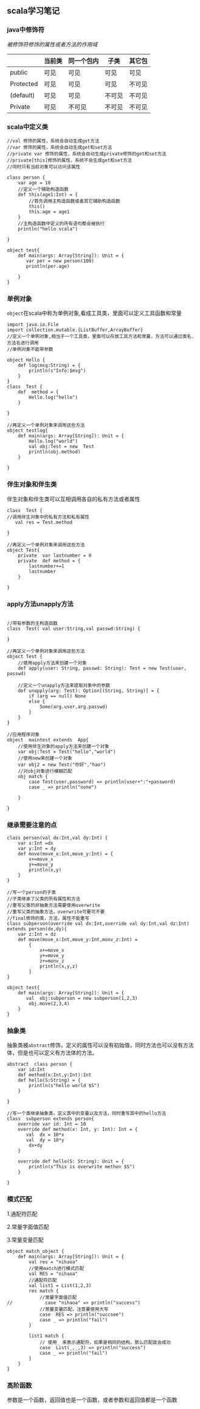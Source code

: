 ## scala学习笔记

### java中修饰符

*被修饰符修饰的属性或者方法的作用域*

|           | 当前类 | 同一个包内 | 子类   | 其它包 |
| :-------- | ------ | ---------- | ------ | ------ |
| public    | 可见   | 可见       | 可见   | 可见   |
| Protected | 可见   | 可见       | 可见   | 不可见 |
| (default) | 可见   | 可见       | 不可见 | 不可见 |
| Private   | 可见   | 不可见     | 不可见 | 不可见 |

### scala中定义类

~~~
//val 修饰的属性，系统会自动生成get方法
//var 修饰的属性，系统会自动生成get和set方法
//private var 修饰的属性，系统会自动生成private修饰的get和set方法
//private[this]修饰的属性，系统不会生成get和set方法
//同时只有当前对象可以访问该属性

class person {
    var age = 10
    //定义一个辅助构造函数
    def this(age1:Int) = {
        //首先调用主构造函数或者其它辅助构造函数
        this()
        this.age = age1
    }
    //主构造函数中定义的所有语句都会被执行
    println("hello scala")

}

object test{
    def main(args: Array[String]): Unit = {
       var per = new person(100)
       println(per.age)
        
    }
}

~~~

 ### 单例对象

`object`在scala中称为单例对象,看成工具类，里面可以定义工具函数和常量 

~~~
import java.io.File
import collection.mutable.{ListBuffer,ArrayBuffer}
//定义一个单例对象,相当于一个工具类，里面可以存放工具方法和常量，方法可以通过类名.方法名进行调用
//单例对象不能带参数

object Hello {
    def log(msg:String) = {
        println(s"Info:$msg")
    }
}
class  Test {
    def  method = {
        Hello.log("hello")
    }

}

//再定义一个单例对象来调用这些方法
object testlog{
    def main(args: Array[String]): Unit = {
        Hello.log("world")
        val obj:Test = new  Test
        println(obj.method)
    }

}
~~~



### 伴生对象和伴生类

伴生对象和伴生类可以互相调用各自的私有方法或者属性

~~~
class  Test {
//调用伴生对象中的私有方法和私有属性
   val res = Test.method 

}

//再定义一个单例对象来调用这些方法
object Test{
    private  var lastnumber = 0
    private  def method = {
        lastnumber+=1
        lastnumber
    }

}
~~~

### apply方法unapply方法

```

//带有参数的主构造函数
class  Test( val user:String,val passwd:String) {

}

//再定义一个单例对象来调用这些方法
object Test {
    //使用apply方法来创建一个对象
    def apply(user: String, passwd: String): Test = new Test(user, passwd)

    //定义一个unapply方法来提取对象中的参数
    def unapply(arg: Test): Option[(String, String)] = {
        if (arg == null) None
        else {
            Some(arg.user,arg.passwd)
        }
    }
}

//应用程序对象
object  maintest extends  App{
    //使用伴生对象的apply方法来创建一个对象
    var obj:Test = Test("hello","world")
    //使用new来创建一个对象
    var obj2 = new Test("你好","hao")
    //对obj对象进行模糊匹配
    obj match {
        case Test(user,password) => println(user+":"+password)
        case _ => println("none")

    }

}
```

### 继承需要注意的点

```
class person(val dx:Int,val dy:Int) {
    var x:Int =dx
    var y:Int = dy
    def move(move_x:Int,move_y:Int) = {
        x+=move_x
        y+=move_y
        println(x,y)
    }
}

//写一个person的子类
//子类继承了父类的所有属性和方法
//重写父类的非抽象方法需要使用overwrite
//重写父类的抽象方法，overwrite可要可不要
//final修饰的类，方法，属性不能重写
class subperson(override val dx:Int,override val dy:Int,val dz:Int) extends person(dx,dy){
    var z:Int = dz
    def move(move_x:Int,move_y:Int,monv_z:Int) =
        {
            x+=move_x
            y+=move_y
            z+=monv_z
            println(x,y,z)
        }
}

object test{
    def main(args: Array[String]): Unit = {
       val  obj:subperson = new subperson(1,2,3)
        obj.move(2,3,4)
    }
}
```

### 抽象类

抽象类被`abstract`修饰，定义的属性可以没有初始值，同时方法也可以没有方法体，但是也可以定义有方法体的方法。

```
abstract  class person {
    var id:Int
    def method(x:Int,y:Int):Int
    def hello(S:String) = {
        println(s"hello world $S")
    }

}

//写一个类继承抽象类，定义其中的变量以及方法，同时重写其中的hello方法
class  subperson extends person{
    override var id: Int = 10
    override def method(x: Int, y: Int): Int = {
       val  dx = 10*x
       val  dy = 10*y
        dx+dy
    }

    override def hello(S: String): Unit = {
        println(s"This is overwrite methon $S")
    }

}
```

### 模式匹配

1.通配符匹配

2.常量字面值匹配

3.常量变量匹配



```
object match_object {
    def main(args: Array[String]): Unit = {
        val res = "nihaoa"
        //使用match进行模式匹配
        val RES = "nihaoa"
        //通配符匹配
        val list1 = List(1,2,3)
        res match {
            //常量字面值匹配
//            case "nihaoa" => println("success")
            //常量变量匹配，注意要使用大写
            case  RES => println("succsee")
            case _ => println("fail")
        }

        list1 match {
            // 使用_ 来表示通配符，如果是相同的结构，那么匹配就会成功
            case  List(_,_,3) => println("success")
            case _ => println("fail")
        }
    }
}

```



### 高阶函数

参数是一个函数，返回值也是一个函数，或者参数和返回值都是一个函数





